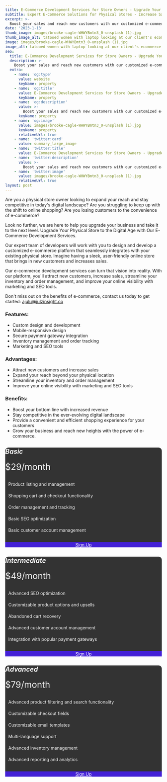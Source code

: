 ```yaml
---
title: E-Commerce Development Services for Store Owners - Upgrade Your Business Today
subtitle: Expert E-Commerce Solutions for Physical Stores - Increase Sales and Expand Your Reach
excerpt: >-
  Boost your sales and reach new customers with our customized e-commerce development services. Our expert team will design and develop a platform that seamlessly integrates with your physical store. Improve your online visibility and streamline your inventory management with our platform. Contact us today to learn more.
date: '2023-1-13'
thumb_image: images/brooke-cagle-WHWYBmtn3_0-unsplash (1).jpg
thumb_image_alt: tatooed women with laptop looking at our client's ecommerce store with a smile on her face
image: images/brooke-cagle-WHWYBmtn3_0-unsplash (1).jpg
image_alt: tatooed women with laptop looking at our client's ecommerce store with a smile on her face
seo:
  title: E-Commerce Development Services for Store Owners - Upgrade Your Business Today
  description: >-
    Boost your sales and reach new customers with our customized e-commerce development services. Our expert team will design and develop a platform that seamlessly integrates with your physical store. Improve your online visibility and streamline your inventory management with our platform. Contact us today to learn more.
  extra:
    - name: 'og:type'
      value: website
      keyName: property
    - name: 'og:title'
      value: E-Commerce Development Services for Store Owners - Upgrade Your Business Today
      keyName: property
    - name: 'og:description'
      value: >-
        Boost your sales and reach new customers with our customized e-commerce development services. Our expert team will design and develop a platform that seamlessly integrates with your physical store. Improve your online visibility and streamline your inventory management with our platform. Contact us today to learn more.
      keyName: property
    - name: 'og:image'
      value: images/brooke-cagle-WHWYBmtn3_0-unsplash (1).jpg
      keyName: property
      relativeUrl: true
    - name: 'twitter:card'
      value: summary_large_image
    - name: 'twitter:title'
      value: E-Commerce Development Services for Store Owners - Upgrade Your Business Today
    - name: 'twitter:description'
      value: >-
        Boost your sales and reach new customers with our customized e-commerce development services. Our expert team will design and develop a platform that seamlessly integrates with your physical store. Improve your online visibility and streamline your inventory management with our platform. Contact us today to learn more.
    - name: 'twitter:image'
      value: images/brooke-cagle-WHWYBmtn3_0-unsplash (1).jpg
      relativeUrl: true
layout: post
---
```


Are you a physical store owner looking to expand your reach and stay competitive in today's digital landscape? Are you struggling to keep up with the shift to online shopping? Are you losing customers to the convenience of e-commerce?

Look no further, we are here to help you upgrade your business and take it to the next level. Upgrade Your Physical Store to the Digital Age with Our E-Commerce Development Services.

Our expert team of developers will work with you to design and develop a customized e-commerce platform that seamlessly integrates with your existing physical store. Imagine having a sleek, user-friendly online store that brings in new customers and increases sales. 

Our e-commerce development services can turn that vision into reality.
With our platform, you'll attract new customers, increase sales, streamline your inventory and order management, and improve your online visibility with marketing and SEO tools. 

Don't miss out on the benefits of e-commerce, contact us today to get started: [ajulu@julzinsight.co](mailto:ajulu@julzinsight.co)

### Features:

- Custom design and development
- Mobile-responsive design
- Secure payment gateway integration
- Inventory management and order tracking
- Marketing and SEO tools


### Advantages:

- Attract new customers and increase sales
- Expand your reach beyond your physical location
- Streamline your inventory and order management
- Improve your online visibility with marketing and SEO tools


### Benefits:

- Boost your bottom line with increased revenue
- Stay competitive in the ever-evolving digital landscape
- Provide a convenient and efficient shopping experience for your customers
- Grow your business and reach new heights with the power of e-commerce.


<style>
    .pricing-header {
    background-color: #4320d6;
    color: white;
    font-size: 2em;
    padding: 20px;
    text-align: center;
}
.card {
    border: none;
    border-radius: 10px;
    box-shadow: 0px 0px 15px rgba(255,255,255, 0.1);
    background-color: #333333;
    color: #f2f2f2;
}
.card-title {
    font-size: 1.5em;
    margin-bottom: 20px;
}
.card-price {
    font-size: 2em;
    margin-bottom: 20px;
}
.card-options {
    list-style: none;
    padding: 0;
    margin-bottom: 20px;
}
.card-options li {
    padding: 10px;
}
.card-footer {
    background-color: #4320d6;
    color: white;
    text-align: center;
}
.card-footer a {
    color: white;
}
</style>
<div class="container">
    <div class="row">
        <div class="col-4">
            <div class="card">
                <div class="card-body">
                    <h5 class="card-title">Basic</h5>
                    <div class="card-price">$29/month</div>
                    <ul class="card-options">
                        <li>Product listing and management</li>
                        <li>Shopping cart and checkout functionality</li>
                        <li>Order management and tracking</li>
                        <li>Basic SEO optimization</li>
                        <li>Basic customer account management</li>
                    </ul>
                    <div class="card-footer">
                        <a href="#" class="btn btn-primary">Sign Up</a>
                    </div>
                </div>
            </div>
        </div>
        <div class="col-4">
            <div class="card">
                <div class="card-body">
                    <h5 class="card-title">Intermediate</h5>
                    <div class="card-price">$49/month</div>
                    <ul class="card-options">
                        <li>Advanced SEO optimization</li>
                        <li>Customizable product options and upsells</li>
                        <li>Abandoned cart recovery</li>
                        <li>Advanced customer account management</li>
                        <li>Integration with popular payment gateways</li>
                    </ul>
                    <div class="card-footer">
                        <a href="#" class="btn btn-primary">Sign Up</a>
                    </div>
                </div>
            </div>
        </div>
        <div class="col-4">
            <div class="card">
                <div class="card-body">
                  <h5 class="card-title">Advanced</h5>
                    <div class="card-price">$79/month</div>
                    <ul class="card-options">
                        <li>Advanced product filtering and search functionality</li>
                        <li>Customizable checkout fields</li>
                        <li>Customizable email templates</li>
                        <li>Multi-language support</li>
                        <li>Advanced inventory management</li>
                        <li>Advanced reporting and analytics</li>
                    </ul>
                    <div class="card-footer">
                        <a href="#" class="btn btn-primary">Sign Up</a>
                    </div>
                </div>
            </div>
        </div>
    </div>
</div>
